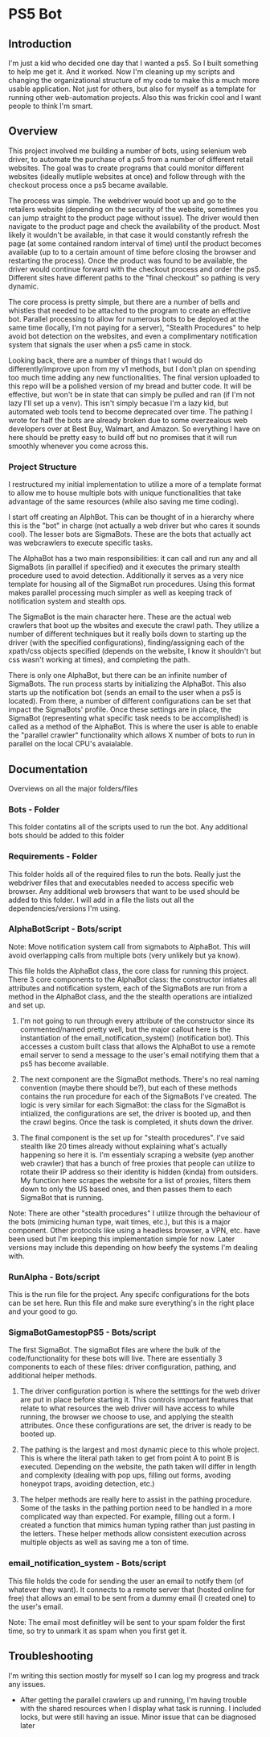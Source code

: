 # PS5 Bot

## Introduction 
I'm just a kid who decided one day that I wanted a ps5. So I built something to help me get it. And it worked. Now I'm cleaning up my scripts and changing the organizational structure of my code to make this a much more usable application. Not just for others, but also for myself as a template for running other web-automation projects. Also this was frickin cool and I want people to think I'm smart.

## Overview
This project involved me building a number of bots, using selenium web driver, to automate the purchase of a ps5 from a number of different retail websites. The goal was to create programs that could monitor different websites (ideally mutliple websites at once) and follow through with the checkout process once a ps5 became available. 

The process was simple. The webdriver would boot up and go to the retailers website (depending on the security of the website, sometimes you can jump straight to the product page without issue). The driver would then navigate to the product page and check the availability of the product. Most likely it wouldn't be available, in that case it would constantly refresh the page (at some contained random interval of time) until the product becomes available (up to to a certain amount of time before closing the browser and restarting the process). Once the product was found to be available, the driver would continue forward with the checkout process and order the ps5. Different sites have different paths to the "final checkout" so pathing is very dynamic. 

The core process is pretty simple, but there are a number of bells and whistles that needed to be attached to the program to create an effective bot. Parallel processing to allow for numerous bots to be deployed at the same time (locally, I'm not paying for a server), "Stealth Procedures" to help avoid bot detection on the websites, and even a complimentary notification system that signals the user when a ps5 came in stock.

Looking back, there are a number of things that I would do differently/improve upon from my v1 methods, but I don't plan on spending too much time adding any new functionalities. The final version uploaded to this repo will be a polished version of my bread and butter code. It will be effective, but won't be in state that can simply be pulled and ran (if I'm not lazy I'll set up a venv). This isn't simply becasue I'm a lazy kid, but automated web tools tend to become deprecated over time. The pathing I wrote for half the bots are already broken due to some overzealous web developers over at Best Buy, Walmart, and Amazon. So everything I have on here should be pretty easy to build off but no promises that it will run smoothly whenever you come across this.

### Project Structure
I restructured my initial implementation to utilize a more of a template format to allow me to house multiple bots with unique functionalities that take advantage of the same resources (while also saving me time coding). 

I start off creating an AlphBot. This can be thought of in a hierarchy where this is the "bot" in charge (not actually a web driver but who cares it sounds cool). The lesser bots are SigmaBots. These are the bots that actually act was webcrawlers to execute specific tasks. 

The AlphaBot has a two main responsibilities: it can call and run any and all SigmaBots (in paralllel if specified) and it executes the primary stealth procedure used to avoid detection. Additionally it serves as a very nice template for housing all of the SigmaBot run procedures. Using this format makes parallel processing much simpler as well as keeping track of notification system and stealth ops.

The SigmaBot is the main character here. These are the actual web crawlers that boot up the wbsites and execute the crawl path. They utilize a number of different techniques but it really boils down to starting up the driver (with the specified configurations), finding/assigning each of the xpath/css objects specified (depends on the website, I know it shouldn't but css wasn't working at times), and completing the path. 

There is only one AlphaBot, but there can be an infinite number of SigmaBots. The run process starts by initializing the AlphaBot. This also starts up the notification bot (sends an email to the user when a ps5 is located). From there, a number of different configurations can be set that impact the SigmaBots' profile. Once these settings are in place, the SigmaBot (representing what specific task needs to be accomplished) is called as a method of the AlphaBot. This is where the user is able to enable the "parallel crawler" functionality which allows X number of bots to run in parallel on the local CPU's avaialable.


## Documentation
Overviews on all the major folders/files

### Bots - Folder
This folder contatins all of the scripts used to run the bot. Any additional bots should be added to this folder

### Requirements - Folder
This folder holds all of the required files to run the bots. Really just the webdriver files that and executables needed to access specific web browser. Any additional web browsers that want to be used should be added to this folder. I will add in a file the lists out all the dependencies/versions I'm using.

### AlphaBotScript - Bots/script
Note: Move notification system call from sigmabots to AlphaBot. This will avoid overlapping calls from multiple bots (very unlikely but ya know).

This file holds the AlphaBot class, the core class for running this project. There 3 core components to the AlphaBot class: the constructor intiates all attributes and notification system, each of the SigmaBots are run from a method in the AlphaBot class, and the the stealth operations are intialized and set up.

1. I'm not going to run through every attribute of the constructor since its commented/named pretty well, but the major callout here is the instantiation of the email_notification_system() (notification bot). This accesses a custom built class that allows the AlphaBot to use a remote email server to send a message to the user's email notifying them that a ps5 has become available. 

2. The next component are the SigmaBot methods. There's no real naming convention (maybe there should be?), but each of these methods contains the run procedure for each of the SigmaBots I've created. The logic is very similar for each SigmaBot: the class for the SigmaBot is intialized, the configurations are set, the driver is booted up, and then the crawl begins. Once the task is completed, it shuts down the driver.

3. The final component is the set up for "stealth procedures". I've said stealth like 20 times already without explaining what's actually happening so here it is. I'm essentialy scraping a website (yep another web crawler) that has a bunch of free proxies that people can utilize to rotate theiir IP address so their identity is hidden (kinda) from outsiders. My function here scrapes the website for a list of proxies, filters them down to only the US based ones, and then passes them to each SigmaBot that is running. 

Note: There are other "stealth procedures" I utilize through the behaviour of the bots (mimicing human type, wait times, etc.), but this is a major component. Other protocols like using a headless browser, a VPN, etc. have been used but I'm keeping this implementation simple for now. Later versions may include this depending on how beefy the systems I'm dealing with.

### RunAlpha - Bots/script
This is the run file for the project. Any specifc configurations for the bots can be set here. Run this file and make sure everything's in the right place and your good to go.

### SigmaBotGamestopPS5 - Bots/script
The first SigmaBot. The sigmaBot files are where the bulk of the code/functionality for these bots will live. There are essentially 3 components to each of these files: driver configuration, pathing, and additional helper methods.

1. The driver configuration portion is where the setttings for the web driver are put in place before starting it. This controls important features that relate to what resources the web driver will have access to while running, the browser we choose to use, and applying the stealth attributes. Once these configurations are set, the driver is ready to be booted up.

2. The pathing is the largest and most dynamic piece to this whole project. This is where the literal path taken to get from point A to point B is executed. Depending on the website, the path taken will differ in length and complexity (dealing with pop ups, filling out forms, avoding honeypot traps, avoiding detection, etc.)

3. The helper methods are really here to assist in the pathing procedure. Some of the tasks in the pathing portion need to be handled in a more complicated way than expected. For example, filling out a form. I created a function that mimics human typing rather than just pasting in the letters. These helper methods allow consistent execution across multiple objects as well as saving me a ton of time.

### email_notification_system - Bots/script
This file holds the code for sending the user an email to notify them (of whatever they want). It connects to a remote server that (hosted online for free) that allows an email to be sent from a dummy email (I created one) to the user's email. 

Note: The email most definitley will be sent to your spam folder the first time, so try to unmark it as spam when you first get it.


## Troubleshooting
I'm writing this section mostly for myself so I can log my progress and track any issues. 

* After getting the parallel crawlers up and running, I'm having trouble with the shared resources when I display what task is running. I included locks, but were still having an issue. Minor issue that can be diagnosed later
